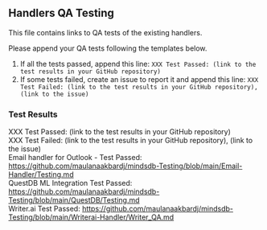 ## Handlers QA Testing

This file contains links to QA tests of the existing handlers.

Please append your QA tests following the templates below.

1. If all the tests passed, append this line: `XXX Test Passed: (link to the test results in your GitHub repository)`
2. If some tests failed, create an issue to report it and append this line: `XXX Test Failed: (link to the test results in your GitHub repository), (link to the issue)`

### Test Results

XXX Test Passed: (link to the test results in your GitHub repository)
</br>
XXX Test Failed: (link to the test results in your GitHub repository), (link to the issue)
</br>
Email handler for Outlook - Test Passed: https://github.com/maulanaakbardj/mindsdb-Testing/blob/main/Email-Handler/Testing.md
</br>
QuestDB ML Integration Test Passed: https://github.com/maulanaakbardj/mindsdb-Testing/blob/main/QuestDB/Testing.md
</br>
Writer.ai Test Passed: https://github.com/maulanaakbardj/mindsdb-Testing/blob/main/Writerai-Handler/Writer_QA.md
</br>
